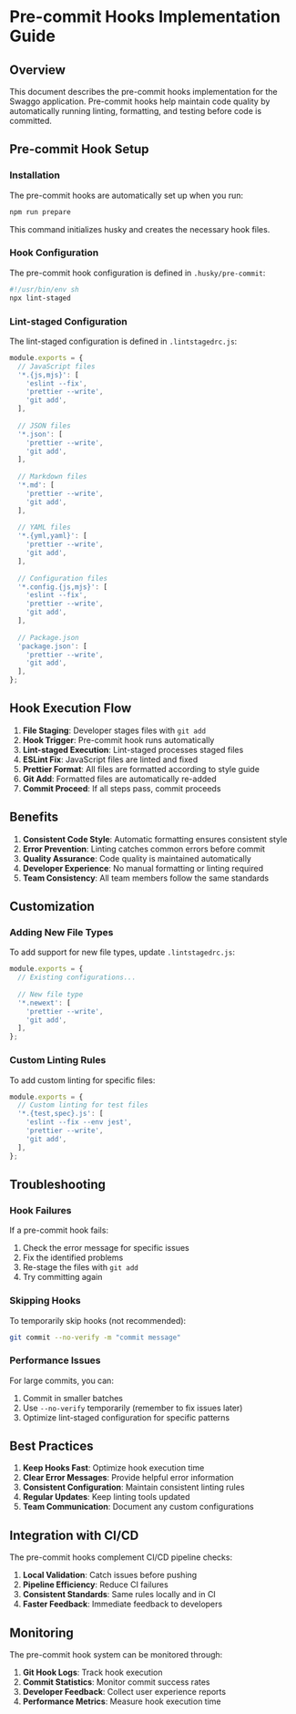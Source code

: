 # Pre-commit Hooks Implementation Guide

## Overview

This document describes the pre-commit hooks implementation for the Swaggo application. Pre-commit hooks help maintain code quality by automatically running linting, formatting, and testing before code is committed.

## Pre-commit Hook Setup

### Installation

The pre-commit hooks are automatically set up when you run:

```bash
npm run prepare
```

This command initializes husky and creates the necessary hook files.

### Hook Configuration

The pre-commit hook configuration is defined in `.husky/pre-commit`:

```bash
#!/usr/bin/env sh
npx lint-staged
```

### Lint-staged Configuration

The lint-staged configuration is defined in `.lintstagedrc.js`:

```javascript
module.exports = {
  // JavaScript files
  '*.{js,mjs}': [
    'eslint --fix',
    'prettier --write',
    'git add',
  ],
  
  // JSON files
  '*.json': [
    'prettier --write',
    'git add',
  ],
  
  // Markdown files
  '*.md': [
    'prettier --write',
    'git add',
  ],
  
  // YAML files
  '*.{yml,yaml}': [
    'prettier --write',
    'git add',
  ],
  
  // Configuration files
  '*.config.{js,mjs}': [
    'eslint --fix',
    'prettier --write',
    'git add',
  ],
  
  // Package.json
  'package.json': [
    'prettier --write',
    'git add',
  ],
};
```

## Hook Execution Flow

1. **File Staging**: Developer stages files with `git add`
2. **Hook Trigger**: Pre-commit hook runs automatically
3. **Lint-staged Execution**: Lint-staged processes staged files
4. **ESLint Fix**: JavaScript files are linted and fixed
5. **Prettier Format**: All files are formatted according to style guide
6. **Git Add**: Formatted files are automatically re-added
7. **Commit Proceed**: If all steps pass, commit proceeds

## Benefits

1. **Consistent Code Style**: Automatic formatting ensures consistent style
2. **Error Prevention**: Linting catches common errors before commit
3. **Quality Assurance**: Code quality is maintained automatically
4. **Developer Experience**: No manual formatting or linting required
5. **Team Consistency**: All team members follow the same standards

## Customization

### Adding New File Types

To add support for new file types, update `.lintstagedrc.js`:

```javascript
module.exports = {
  // Existing configurations...
  
  // New file type
  '*.newext': [
    'prettier --write',
    'git add',
  ],
};
```

### Custom Linting Rules

To add custom linting for specific files:

```javascript
module.exports = {
  // Custom linting for test files
  '*.{test,spec}.js': [
    'eslint --fix --env jest',
    'prettier --write',
    'git add',
  ],
};
```

## Troubleshooting

### Hook Failures

If a pre-commit hook fails:

1. Check the error message for specific issues
2. Fix the identified problems
3. Re-stage the files with `git add`
4. Try committing again

### Skipping Hooks

To temporarily skip hooks (not recommended):

```bash
git commit --no-verify -m "commit message"
```

### Performance Issues

For large commits, you can:

1. Commit in smaller batches
2. Use `--no-verify` temporarily (remember to fix issues later)
3. Optimize lint-staged configuration for specific patterns

## Best Practices

1. **Keep Hooks Fast**: Optimize hook execution time
2. **Clear Error Messages**: Provide helpful error information
3. **Consistent Configuration**: Maintain consistent linting rules
4. **Regular Updates**: Keep linting tools updated
5. **Team Communication**: Document any custom configurations

## Integration with CI/CD

The pre-commit hooks complement CI/CD pipeline checks:

1. **Local Validation**: Catch issues before pushing
2. **Pipeline Efficiency**: Reduce CI failures
3. **Consistent Standards**: Same rules locally and in CI
4. **Faster Feedback**: Immediate feedback to developers

## Monitoring

The pre-commit hook system can be monitored through:

1. **Git Hook Logs**: Track hook execution
2. **Commit Statistics**: Monitor commit success rates
3. **Developer Feedback**: Collect user experience reports
4. **Performance Metrics**: Measure hook execution time